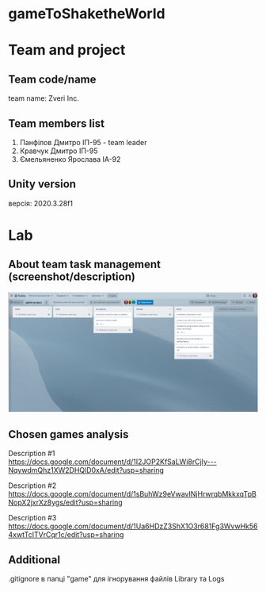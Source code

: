 # gameToShaketheWorld

# Team and project
## Team code/name
team name: Zveri Inc.

## Team members list 
1. Панфілов Дмитро ІП-95 - team leader
2. Кравчук Дмитро ІП-95
3. Ємельяненко Ярослава ІА-92

## Unity version
версія: 2020.3.28f1
</br>

# Lab
## About team task management (screenshot/description)
![alt text](https://github.com/Bessonica/gameToShaketheWorld/blob/develop/taskManager.png)

## Chosen games analysis
Description #1
https://docs.google.com/document/d/1I2JOP2KfSaLWi8rCjIy---NqywdmQhz1XW2DHQlD0xA/edit?usp=sharing

Description #2
https://docs.google.com/document/d/1sBuhWz9eVwavINjHrwrqbMkkxqTpBNopX2jxrXz8ygs/edit?usp=sharing

Description #3
https://docs.google.com/document/d/1Ua6HDzZ3ShX1O3r681Fg3WvwHk564xwtTcITVrCqr1c/edit?usp=sharing

## Additional
.gitignore в папці "game" для ігнорування файлів Library та Logs
